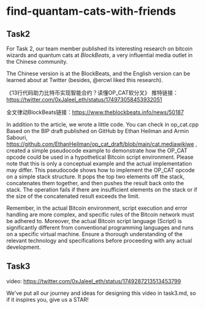 # find-quantam-cats-with-friends

## Task2
For Task 2, our team member published its interesting research on bitcoin wizards and quantum cats at *BlockBeats*, a very influential media outlet in the Chinese community.

The Chinese version is at the BlockBeats, and the English version can be learned about at Twitter (besides, @ercwl liked this research).

《13行代码助力比特币实现智能合约？读懂OP_CAT软分叉》
推特链接：https://twitter.com/0xJaleel_eth/status/174973058453932051

全文律动BlockBeats链接：https://www.theblockbeats.info/news/50187

In addition to the article, we wrote a little code. You can check in op_cat.cpp
Based on the BIP draft published on GitHub by Ethan Heilman and Armin Sabouri, https://github.com/EthanHeilman/op_cat_draft/blob/main/cat.mediawikiwe , created a simple pseudocode example to demonstrate how the OP_CAT opcode could be used in a hypothetical Bitcoin script environment. Please note that this is only a conceptual example and the actual implementation may differ. This pseudocode shows how to implement the OP_CAT opcode on a simple stack structure. It pops the top two elements off the stack, concatenates them together, and then pushes the result back onto the stack. The operation fails if there are insufficient elements on the stack or if the size of the concatenated result exceeds the limit.

Remember, in the actual Bitcoin environment, script execution and error handling are more complex, and specific rules of the Bitcoin network must be adhered to. Moreover, the actual Bitcoin script language (Script) is significantly different from conventional programming languages and runs on a specific virtual machine. Ensure a thorough understanding of the relevant technology and specifications before proceeding with any actual development.


## Task3
video:
https://twitter.com/0xJaleel_eth/status/1749287213513453799

We've put all our journey and ideas for designing this video in task3.md, so if it inspires you, give us a STAR!
